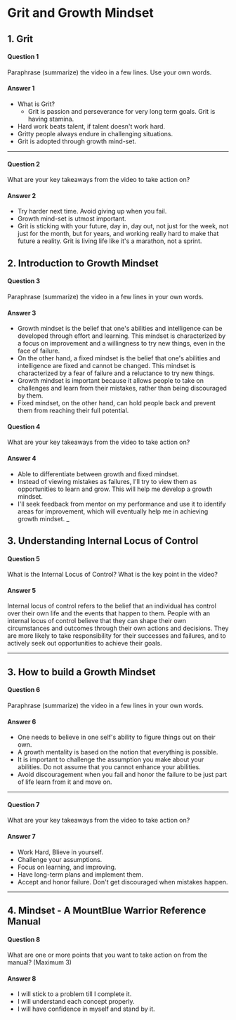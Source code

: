 # Grit and Growth Mindset

## 1. Grit

#### Question 1

Paraphrase (summarize) the video in a few lines. Use your own words.

#### Answer 1

- What is Grit?
  - Grit is passion and perseverance for very long term goals. Grit is having stamina.
- Hard work beats talent, if talent doesn't work hard.
- Gritty people always endure in challenging situations.
- Grit is adopted through growth mind-set.

---

#### Question 2

What are your key takeaways from the video to take action on?

#### Answer 2

- Try harder next time. Avoid giving up when you fail.
- Growth mind-set is utmost important.
- Grit is sticking with your future, day in, day out, not just for the week, not just for the month, but for years, and working really hard to make that future a reality. Grit is living life like it's a marathon, not a sprint.

## 2. Introduction to Growth Mindset

#### Question 3

Paraphrase (summarize) the video in a few lines in your own words.

#### Answer 3

- Growth mindset is the belief that one's abilities and intelligence can be developed through effort and learning. This mindset is characterized by a focus on improvement and a willingness to try new things, even in the face of failure.
- On the other hand, a fixed mindset is the belief that one's abilities and intelligence are fixed and cannot be changed. This mindset is characterized by a fear of failure and a reluctance to try new things.
- Growth mindset is important because it allows people to take on challenges and learn from their mistakes, rather than being discouraged by them.
- Fixed mindset, on the other hand, can hold people back and prevent them from reaching their full potential.

#### Question 4

What are your key takeaways from the video to take action on?

#### Answer 4

- Able to differentiate between growth and fixed mindset.
- Instead of viewing mistakes as failures, I'll try to view them as opportunities to learn and grow. This will help me develop a growth mindset.
- I'll seek feedback from mentor on my performance and use it to identify areas for improvement, which will eventually help me in achieving growth mindset.
  \_

## 3. Understanding Internal Locus of Control

#### Question 5

What is the Internal Locus of Control? What is the key point in the video?

#### Answer 5

Internal locus of control refers to the belief that an individual has control over their own life and the events that happen to them. People with an internal locus of control believe that they can shape their own circumstances and outcomes through their own actions and decisions. They are more likely to take responsibility for their successes and failures, and to actively seek out opportunities to achieve their goals.

---

## 3. How to build a Growth Mindset

#### Question 6

Paraphrase (summarize) the video in a few lines in your own words.

#### Answer 6

- One needs to believe in one self's ability to figure things out on their own.
- A growth mentality is based on the notion that everything is possible.
- It is important to challenge the assumption you make about your abilities. Do not assume that you cannot enhance your abilities.
- Avoid discouragement when you fail and honor the failure to be just part of life learn from it and move on.

---

#### Question 7

What are your key takeaways from the video to take action on?

#### Answer 7

- Work Hard, Blieve in yourself.
- Challenge your assumptions.
- Focus on learning, and improving.
- Have long-term plans and implement them.
- Accept and honor failure. Don't get discouraged when mistakes happen.

---

## 4. Mindset - A MountBlue Warrior Reference Manual

#### Question 8

What are one or more points that you want to take action on from the manual? (Maximum 3)

#### Answer 8

- I will stick to a problem till I complete it.
- I will understand each concept properly.
- I will have confidence in myself and stand by it.
